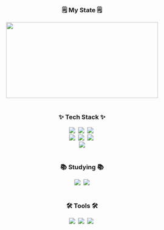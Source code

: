<!--타이틀 부분-->
<div align="center">
<!-- <img src="https://capsule-render.vercel.app/api?type=venom&color=7fff00&height=150&section=header&text=Welcome%20To%20cha0cha's%20GitHub&fontColor=fff&fontSize=50&animation=fadeIn" width="100%" height="150" /> -->
</div>

<!--내용 부분-->
<h3 align="center">🗒️ My State 🗒️</h3>
<div align="center">
<!--   <img src="https://github-readme-stats.vercel.app/api/top-langs/?username=cha0cha&layout=compact&theme=chartreuse-dark" width="300" height="200" /> -->
   <img src="https://github-readme-stats.vercel.app/api?username=cha0cha&theme=chartreuse-dark&show_icons=true" width="400" height="200" />
</div>

<br>

<h3 align="center">✨ Tech Stack ✨</h3>
<div align="center">
  <img src="https://img.shields.io/badge/html5-E34F26.svg?style=for-the-badge&logo=html5&logoColor=white" />&nbsp
  <img src="https://img.shields.io/badge/css3-1572B6.svg?style=for-the-badge&logo=css3&logoColor=white" />&nbsp
  <img src="https://img.shields.io/badge/javascript-F7DF1E.svg?style=for-the-badge&logo=javascript&logoColor=20232a" />&nbsp
</div>

<div align="center">
  <img src="https://img.shields.io/badge/react-20232a.svg?style=for-the-badge&logo=react&logoColor=61DAFB" />&nbsp
  <img src="https://img.shields.io/badge/styled--components-DB7093?style=for-the-badge&logo=styled-components&logoColor=ffd35b" />&nbsp
  <img src="https://img.shields.io/badge/scss-DB7093?style=for-the-badge&logo=sass&logoColor=white" />&nbsp
</div>

<div align="center">
  <img src="https://img.shields.io/badge/Axios-5A29E4?style=for-the-badge&logo=Axios&logoColor=white">

</div>

<br>

<h3 align="center">📚 Studying 📚</h3>
<div align="center">
  <img src="https://img.shields.io/badge/typescript-007ACC.svg?style=for-the-badge&logo=typescript&logoColor=white" />&nbsp
<img src="https://img.shields.io/badge/Next.js-000000?style=for-the-badge&logo=Next.js&logoColor=white"">
</div>

<br>

<h3 align="center">🛠 Tools 🛠</h3>
<div align="center">
  <img src="https://img.shields.io/badge/git-F05033.svg?style=for-the-badge&logo=git&logoColor=white" />&nbsp
  <img src="https://img.shields.io/badge/github-181717.svg?style=for-the-badge&logo=github&logoColor=white" />&nbsp
  <img src="https://img.shields.io/badge/Notion-F3F3F3.svg?style=for-the-badge&logo=notion&logoColor=black" />&nbsp
</div>

<br>






    
